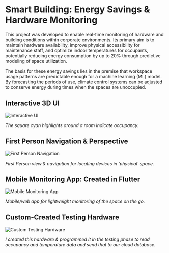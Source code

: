 # Smart Building: Energy Savings & Hardware Monitoring

This project was developed to enable real-time monitoring 
of hardware and building conditions within corporate environments. 
Its primary aim is to maintain hardware availability, improve 
physical accessibility for maintenance staff, and optimize indoor 
temperatures for occupants, potentially reducing energy consumption 
by up to 20% through predictive modeling of space utilization.

The basis for these energy savings lies in the premise that 
workspace usage patterns are predictable enough for a machine 
learning (ML) model. By forecasting the periods of use, climate 
control systems can be adjusted to conserve energy during times 
when the spaces are unoccupied.

## Interactive 3D UI

![Interactive UI](https://github.com/Nice-Take/sentient_project/blob/master/images/graphing_implemented.png)

*The square cyan highlights around a room indicate occupancy.*

## First Person Navigation & Perspective

![First Person Navigation](https://github.com/Nice-Take/sentient_project/blob/master/images/interior_UE_RealTimeRender_1.jpg)

*First Person view & navigation for locating devices in 'physical' space.*

## Mobile Monitoring App: Created in Flutter

![Mobile Monitoring App](https://github.com/Nice-Take/sentient_project/blob/master/images/Chart_for_UE_from_flutter.png)

*Mobile/web app for lightweight monitoring of the space on the go.*

## Custom-Created Testing Hardware

![Custom Testing Hardware](https://github.com/Nice-Take/sentient_project/blob/master/images/esp_hardware.jpg)

*I created this hardware & programmed it in the testing phase to read occupancy and temperature data and send that to our cloud database.*
